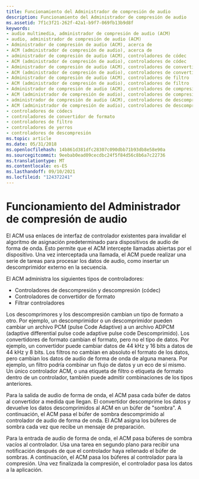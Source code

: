 ```yaml
---
title: Funcionamiento del Administrador de compresión de audio
description: Funcionamiento del Administrador de compresión de audio
ms.assetid: 7f1c3f21-262f-42a1-b9f7-069fb13b9d8f
keywords:
- audio multimedia, administrador de compresión de audio (ACM)
- audio, administrador de compresión de audio (ACM)
- Administrador de compresión de audio (ACM), acerca de
- ACM (administrador de compresión de audio), acerca de
- administrador de compresión de audio (ACM), controladores de códec
- ACM (administrador de compresión de audio), controladores de códec
- Administrador de compresión de audio (ACM), controladores de convertidor de formato
- ACM (administrador de compresión de audio), controladores de convertidor de formato
- Administrador de compresión de audio (ACM), controladores de filtro
- ACM (administrador de compresión de audio), controladores de filtro
- Administrador de compresión de audio (ACM), controladores de compresión de audio
- ACM (administrador de compresión de audio), controladores de compresión de sonido
- administrador de compresión de audio (ACM), controladores de descompresión
- ACM (administrador de compresión de audio), controladores de descompresión
- controladores de códecs
- controladores de convertidor de formato
- controladores de filtro
- controladores de yerros
- controladores de descompresión
ms.topic: article
ms.date: 05/31/2018
ms.openlocfilehash: 14b861d381dfc28307c090dbb71b93db8e58e90a
ms.sourcegitcommit: 9eebab0ead09cecdbc24f5f84d56c8b6a7c22736
ms.translationtype: MT
ms.contentlocale: es-ES
ms.lasthandoff: 09/10/2021
ms.locfileid: "124372241"
---
```

# <a name="how-the-audio-compression-manager-works"></a>Funcionamiento del Administrador de compresión de audio

El ACM usa enlaces de interfaz de controlador existentes para invalidar el algoritmo de asignación predeterminado para dispositivos de audio de forma de onda. Esto permite que el ACM intercepte llamadas abiertas por el dispositivo. Una vez interceptada una llamada, el ACM puede realizar una serie de tareas para procesar los datos de audio, como insertar un descomprimidor externo en la secuencia.

El ACM administra los siguientes tipos de controladores:

-   Controladores de descompresión y descompresión (códec)
-   Controladores de convertidor de formato
-   Filtrar controladores

Los descomprimores y los descompresión cambian un tipo de formato a otro. Por ejemplo, un descomprimidor o un descomprimidor pueden cambiar un archivo PCM (pulse Code Adaptive) a un archivo ADPCM (adaptive differential pulse code adaptive pulse code Descomprimido). Los convertidores de formato cambian el formato, pero no el tipo de datos. Por ejemplo, un convertidor puede cambiar datos de 44 kHz y 16 bits a datos de 44 kHz y 8 bits. Los filtros no cambian en absoluto el formato de los datos, pero cambian los datos de audio de forma de onda de alguna manera. Por ejemplo, un filtro podría combinar un flujo de datos y un eco de sí mismo. Un único controlador ACM, o una etiqueta de filtro o etiqueta de formato dentro de un controlador, también puede admitir combinaciones de los tipos anteriores.

Para la salida de audio de forma de onda, el ACM pasa cada búfer de datos al convertidor a medida que llegan. El convertidor descomprime los datos y devuelve los datos descomprimidos al ACM en un búfer de "sombra". A continuación, el ACM pasa el búfer de sombra descomprimido al controlador de audio de forma de onda. El ACM asigna los búferes de sombra cada vez que recibe un mensaje de preparación.

Para la entrada de audio de forma de onda, el ACM pasa búferes de sombra vacíos al controlador. Usa una tarea en segundo plano para recibir una notificación después de que el controlador haya rellenado el búfer de sombras. A continuación, el ACM pasa los búferes al controlador para la compresión. Una vez finalizada la compresión, el controlador pasa los datos a la aplicación.

 

 




